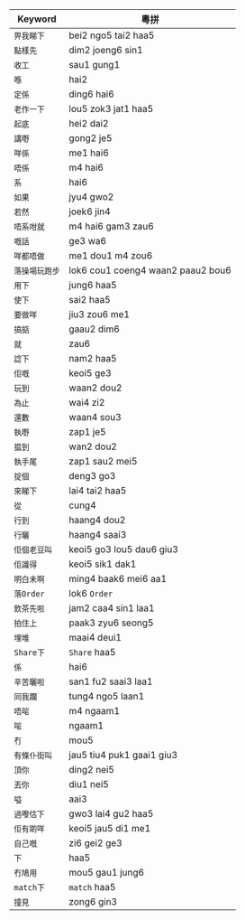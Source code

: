 | Keyword | 粵拼 |
| --- | --- |
| `畀我睇下` | bei2 ngo5 tai2 haa5 |
| `點樣先` | dim2 joeng6 sin1 |
| `收工` | sau1 gung1 |
| `喺` | hai2 |
| `定係` | ding6 hai6 |
| `老作一下` | lou5 zok3 jat1 haa5 |
| `起底` | hei2 dai2 |
| `講嘢` | gong2 je5 |
| `咩係` | me1 hai6 |
| `唔係` | m4 hai6 |
| `系` | hai6 |
| `如果` | jyu4 gwo2 |
| `若然` | joek6 jin4 |
| `唔系咁就` | m4 hai6 gam3 zau6 |
| `嘅話` | ge3 wa6 |
| `咩都唔做` | me1 dou1 m4 zou6 |
| `落操場玩跑步` | lok6 cou1 coeng4 waan2 paau2 bou6 |
| `用下` | jung6 haa5 |
| `使下` | sai2 haa5|
| `要做咩` | jiu3 zou6 me1 |
| `搞掂` | gaau2 dim6 |
| `就` | zau6 |
| `諗下` | nam2 haa5 |
| `佢嘅` | keoi5 ge3 |
| `玩到` | waan2 dou2 |
| `為止` | wai4 zi2 |
| `還數` | waan4 sou3 |
| `執嘢` | zap1 je5 |
| `揾到` | wan2 dou2 |
| `執手尾` | zap1 sau2 mei5 |
| `掟個` | deng3 go3 |
| `來睇下` | lai4 tai2 haa5 |
| `從` | cung4 |
| `行到` | haang4 dou2 |
| `行曬` | haang4 saai3 |
| `佢個老豆叫` | keoi5 go3 lou5 dau6 giu3 |
| `佢識得` | keoi5 sik1 dak1 |
| `明白未啊` | ming4 baak6 mei6 aa1 |
| `落Order` | lok6 `Order` |
| `飲茶先啦` | jam2 caa4 sin1 laa1 |
| `拍住上` | paak3 zyu6 seong5 |
| `埋堆` | maai4 deui1 |
| `Share下` | `Share` haa5 |
| `係` | hai6 |
| `辛苦曬啦` | san1 fu2 saai3 laa1 |
| `同我躝` | tung4 ngo5 laan1 |
| `唔啱` | m4 ngaam1 |
| `啱` | ngaam1 |
| `冇` | mou5 |
| `有條仆街叫` | jau5 tiu4 puk1 gaai1 giu3 |
| `頂你` | ding2 nei5 |
| `丟你` | diu1 nei5 |
| `嗌` | aai3 |
| `過嚟估下` | gwo3 lai4 gu2 haa5 |
| `佢有啲咩` | keoi5 jau5 di1 me1 |
| `自己嘅` | zi6 gei2 ge3 |
| `下` | haa5 |
| `冇鳩用` | mou5 gau1 jung6 |
| `match下` | `match` haa5 |
| `撞見` | zong6 gin3 |
